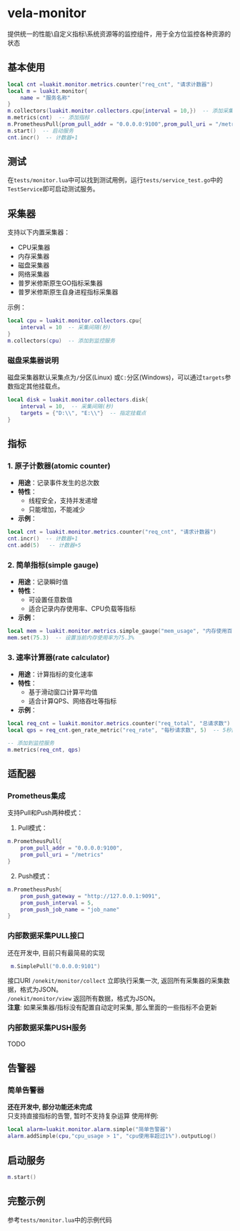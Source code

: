 # vela-monitor
提供统一的性能\自定义指标\系统资源等的监控组件，用于全方位监控各种资源的状态

## 基本使用
```lua
local cnt =luakit.monitor.metrics.counter("req_cnt", "请求计数器")
local m = luakit.monitor{
    name = "服务名称"
}
m.collectors(luakit.monitor.collectors.cpu{interval = 10,})  -- 添加采集器
m.metrics(cnt)  -- 添加指标
m.PrometheusPull{prom_pull_addr = "0.0.0.0:9100",prom_pull_uri = "/metrics"}  -- 添加适配器
m.start()  -- 启动服务
cnt.incr()  -- 计数器+1
```
## 测试
在`tests/monitor.lua`中可以找到测试用例，运行`tests/service_test.go`中的`TestService`即可启动测试服务。

## 采集器
支持以下内置采集器：
- CPU采集器
- 内存采集器
- 磁盘采集器
- 网络采集器
- 普罗米修斯原生GO指标采集器
- 普罗米修斯原生自身进程指标采集器

示例：
```lua
local cpu = luakit.monitor.collectors.cpu{
    interval = 10  -- 采集间隔(秒)
}
m.collectors(cpu)  -- 添加到监控服务
```
### 磁盘采集器说明
磁盘采集器默认采集点为`/`分区(Linux) 或`C:`分区(Windows)，可以通过`targets`参数指定其他挂载点。
```lua
local disk = luakit.monitor.collectors.disk{
    interval = 10,  -- 采集间隔(秒)
    targets = {"D:\\", "E:\\"}  -- 指定挂载点
}
```
## 指标

### 1. 原子计数器(atomic counter)
- **用途**：记录事件发生的总次数
- **特性**：
  - 线程安全，支持并发递增
  - 只能增加，不能减少
- **示例**：
```lua
local cnt = luakit.monitor.metrics.counter("req_cnt", "请求计数器")
cnt.incr()  -- 计数器+1
cnt.add(5)   -- 计数器+5
```

### 2. 简单指标(simple gauge)
- **用途**：记录瞬时值
- **特性**：
  - 可设置任意数值
  - 适合记录内存使用率、CPU负载等指标
- **示例**：
```lua
local mem = luakit.monitor.metrics.simple_gauge("mem_usage", "内存使用百分比")
mem.set(75.3)  -- 设置当前内存使用率为75.3%
```

### 3. 速率计算器(rate calculator)
- **用途**：计算指标的变化速率
- **特性**：
  - 基于滑动窗口计算平均值
  - 适合计算QPS、网络吞吐等指标
- **示例**：
```lua
local req_cnt = luakit.monitor.metrics.counter("req_total", "总请求数")
local qps = req_cnt.gen_rate_metric("req_rate", "每秒请求数", 5)  -- 5秒窗口

-- 添加到监控服务
m.metrics(req_cnt, qps)
```

## 适配器


### Prometheus集成
支持Pull和Push两种模式：

1. Pull模式：
```lua
m.PrometheusPull{
    prom_pull_addr = "0.0.0.0:9100",
    prom_pull_uri = "/metrics"
}
```

2. Push模式：
```lua
m.PrometheusPush{
    prom_push_gateway = "http://127.0.0.1:9091",
    prom_push_interval = 5,
    prom_push_job_name = "job_name"
}
```
### 内部数据采集PULL接口
还在开发中, 目前只有最简易的实现

``` lua
 m.SimplePull("0.0.0.0:9101")
```
接口URI
`/onekit/monitor/collect` 立即执行采集一次, 返回所有采集器的采集数据，格式为JSON。  
`/onekit/monitor/view` 返回所有数据，格式为JSON。    
**注意**: 如果采集器/指标没有配置自动定时采集, 那么里面的一些指标不会更新  

### 内部数据采集PUSH服务
TODO


## 告警器
### 简单告警器
**还在开发中, 部分功能还未完成**  
只支持直接指标的告警, 暂时不支持复杂运算
使用样例:
```lua
local alarm=luakit.monitor.alarm.simple("简单告警器")
alarm.addSimple(cpu,"cpu_usage > 1", "cpu使用率超过1%").outputLog()
```


## 启动服务
```lua
m.start()
```

## 完整示例
参考`tests/monitor.lua`中的示例代码
